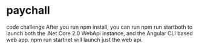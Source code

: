 # paychall
code challenge
After you run npm install, you can run npm run startboth to launch both the .Net Core 2.0 WebApi instance, and the Angular CLI based web app. npm run startnet will launch just the web api.
